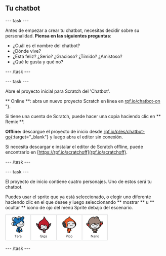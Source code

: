 ## Tu chatbot

\--- task \---

Antes de empezar a crear tu chatbot, necesitas decidir sobre su personalidad. **Piensa en las siguientes preguntas**:

+ ¿Cuál es el nombre del chatbot?
+ ¿Dónde vive?
+ ¿Está feliz? ¿Serio? ¿Gracioso? ¿Tímido? ¿Amistoso?
+ ¿Qué le gusta y qué no?

\--- /task \---

\--- task \---

Abre el proyecto inicial para Scratch del 'Chatbot'.

** Online **: abra un nuevo proyecto Scratch en línea en [ rpf.io/chatbot-on ](http://rpf.io/chatbot-on)"}.

Si tiene una cuenta de Scratch, puede hacer una copia haciendo clic en ** Remix **.

**Offline:** descargue el proyecto de inicio desde [rpf.io/p/es/chatbot-go](http://rpf.io/p/en/chatbot-go){:target="_blank"} y luego abra el editor sin conexión.

Si necesita descargar e instalar el editor de Scratch offline, puede encontrarlo en [https://rpf.io/scratchoff](rpf.io/scratchoff).

\--- /task \---

\--- task \---

El proyecto de inicio contiene cuatro personajes. Uno de estos será tu chatbot.

Puedes usar el sprite que ya está seleccionado, o elegir uno diferente haciendo clic en el que desee y luego seleccionando ** mostrar ** u ** ocultar ** icono de ojo del menú Sprite debajo del escenario.

![Elige un personaje](images/chatbot-characters.png)

\--- /task \---